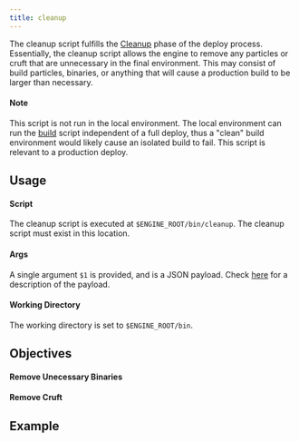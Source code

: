 ```yaml
---
title: cleanup
---
```


The cleanup script fulfills the [Cleanup](/engines/how-engines-work#cleanup) phase of the deploy process. Essentially, the cleanup script allows the engine to remove any particles or cruft that are unnecessary in the final environment. This may consist of build particles, binaries, or anything that will cause a production build to be larger than necessary.

#### Note

This script is not run in the local environment. The local environment can run the [build](/engines/scripts/build) script independent of a full deploy, thus a "clean" build environment would likely cause an isolated build to fail. This script is relevant to a production deploy.

## Usage

#### Script

The cleanup script is executed at `$ENGINE_ROOT/bin/cleanup`. The cleanup script must exist in this location.

#### Args

A single argument `$1` is provided, and is a JSON payload. Check [here](/engines/scripts/intro#payload) for a description of the payload.

#### Working Directory

The working directory is set to `$ENGINE_ROOT/bin`.

## Objectives

#### Remove Unecessary Binaries

#### Remove Cruft

## Example
